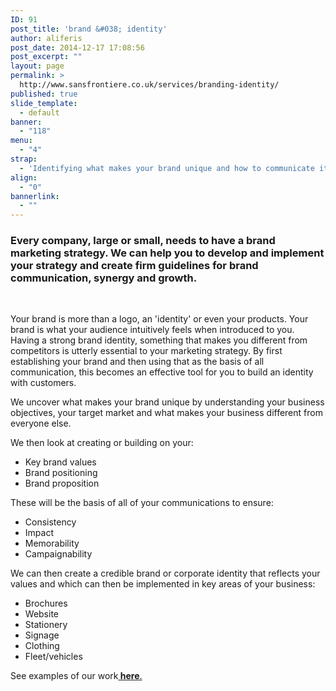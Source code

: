 ```yaml
---
ID: 91
post_title: 'brand &#038; identity'
author: aliferis
post_date: 2014-12-17 17:08:56
post_excerpt: ""
layout: page
permalink: >
  http://www.sansfrontiere.co.uk/services/branding-identity/
published: true
slide_template:
  - default
banner:
  - "118"
menu:
  - "4"
strap:
  - 'Identifying what makes your brand unique and how to communicate it is at the core of everything we do.  '
align:
  - "0"
bannerlink:
  - ""
---
```

<h3>Every company, large or small, needs to have a brand marketing strategy. We can help you to develop and implement your strategy and create firm guidelines for brand communication, synergy and growth.</h3>
&nbsp;

Your brand is more than a logo, an 'identity' or even your products. Your brand is what your audience intuitively feels when introduced to you. Having a strong brand identity, something that makes you different from competitors is utterly essential to your marketing strategy. By first establishing your brand and then using that as the basis of all communication, this becomes an effective tool for you to build an identity with customers.

We uncover what makes your brand unique by understanding your business objectives, your target market and what makes your business different from everyone else.

We then look at creating or building on your:
<ul>
	<li>Key brand values</li>
	<li>Brand positioning</li>
	<li>Brand proposition</li>
</ul>
These will be the basis of all of your communications to ensure:
<ul>
	<li>Consistency</li>
	<li>Impact</li>
	<li>Memorability</li>
	<li>Campaignability</li>
</ul>
We can then create a credible brand or corporate identity that reflects your values and which can then be implemented in key areas of your business:
<ul>
	<li>Brochures</li>
	<li>Website</li>
	<li>Stationery</li>
	<li>Signage</li>
	<li>Clothing</li>
	<li>Fleet/vehicles</li>
</ul>
See examples of our work<a title="Work" href="http://www.sansfrontiere.co.uk/work/"><strong> here</strong>.</a>